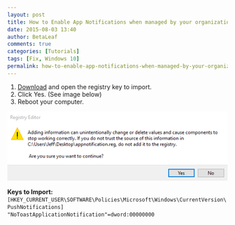 ```yaml
---
layout: post
title: How to Enable App Notifications when managed by your organization
date: 2015-08-03 13:40
author: BetaLeaf
comments: true
categories: [Tutorials]
tags: [Fix, Windows 10]
permalink: how-to-enable-app-notifications-when-managed-by-your-organization
---
```

1. [<i class="fa fa-download"></i> Download](/static/dl/appnotification.reg) and open the registry key to import.  
2. Click Yes. (See image below)
3. Reboot your computer.

![Screenshot](/static/img/42wx5JC.png)

<strong>Keys to Import:</strong>  
```[HKEY_CURRENT_USER\SOFTWARE\Policies\Microsoft\Windows\CurrentVersion\PushNotifications]```  
```"NoToastApplicationNotification"=dword:00000000```